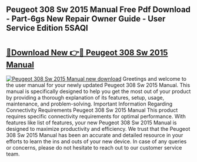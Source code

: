 ## Peugeot 308 Sw 2015 Manual Free Pdf Download - Part-6gs New Repair Owner Guide - User Service Edition 5SAQl

# <h2><a href="http://cf10178.oget.top/?id=Peugeot+308+Sw+2015+Manual">🔗Download New 👉🔴 Peugeot 308 Sw 2015 Manual</a></h2>

[![Peugeot 308 Sw 2015 Manual new download](https://i.imgur.com/5g1atiW.png)](http://cf10178.oget.top/?id=Peugeot+308+Sw+2015+Manual)
Greetings and welcome to the user manual for your newly updated Peugeot 308 Sw 2015 Manual. This manual is specifically designed to help you get the most out of your product by providing a thorough explanation of its features, setup, usage, maintenance, and problem-solving. Important Information Regarding Connectivity Requirements Peugeot 308 Sw 2015 Manual This product requires specific connectivity requirements for optimal performance. With features like list of features, your new Peugeot 308 Sw 2015 Manual is designed to maximize productivity and efficiency. We trust that the Peugeot 308 Sw 2015 Manual has been an accurate and detailed resource in your efforts to learn the ins and outs of your new device. In case of any queries or concerns, please do not hesitate to reach out to our customer service team.
